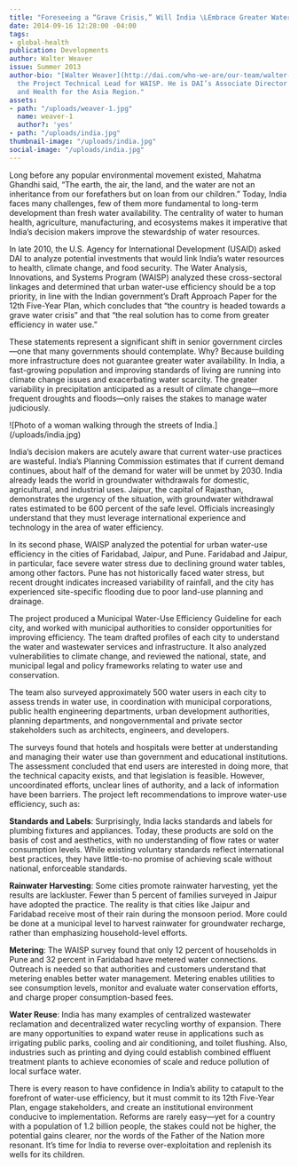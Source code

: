 ```yaml
---
title: "Foreseeing a “Grave Crisis,” Will India \LEmbrace Greater Water-Use Efficiency?"
date: 2014-09-16 12:28:00 -04:00
tags:
- global-health
publication: Developments
author: Walter Weaver
issue: Summer 2013
author-bio: "[Walter Weaver](http://dai.com/who-we-are/our-team/walter-weaver) was
  the Project Technical Lead for WAISP. He is DAI’s Associate Director for Environment
  and Health for the Asia Region."
assets:
- path: "/uploads/weaver-1.jpg"
  name: weaver-1
  author?: 'yes'
- path: "/uploads/india.jpg"
thumbnail-image: "/uploads/india.jpg"
social-image: "/uploads/india.jpg"
---
```


<p>Long before any popular environmental movement existed, Mahatma Ghandhi said, “The earth, the air, the land, and the water are not an inheritance from our forefathers but on loan from our children.” Today, India faces many challenges, few of them more fundamental to long-term development than fresh water availability. The centrality of water to human health, agriculture, manufacturing, and ecosystems makes it imperative that India’s decision makers improve the stewardship of water resources.</p>



<p>In late 2010, the U.S. Agency for International Development (USAID) asked DAI to analyze potential investments that would link India’s water resources to health, climate change, and food security. The Water Analysis, Innovations, and Systems Program (WAISP) analyzed these cross-sectoral linkages and determined that urban water-use efficiency should be a top priority, in line with the Indian government’s Draft Approach Paper for the 12th Five-Year Plan, which concludes that “the country is headed towards a grave water crisis” and that “the real solution has to come from greater efficiency in water use.” </p>
<p>These statements represent a significant shift in senior government circles—one that many governments should contemplate. Why? Because building more infrastructure does not guarantee greater water availability. In India, a fast-growing population and improving standards of living are running into climate change issues and exacerbating water scarcity. The greater variability in precipitation anticipated as a result of climate change—more frequent droughts and floods—only raises the stakes to manage water judiciously. </p>
![Photo of a woman walking through the streets of India.](/uploads/india.jpg) 
<p>India’s decision makers are acutely aware that current water-use practices are wasteful. India’s Planning Commission estimates that if current demand continues, about half of the demand for water will be unmet by 2030. India already leads the world in groundwater withdrawals for domestic, agricultural, and industrial uses. Jaipur, the capital of Rajasthan, demonstrates the urgency of the situation, with groundwater withdrawal rates estimated to be 600 percent of the safe level. Officials increasingly understand that they must leverage international experience and technology in the area of water efficiency.</p>
<p>In its second phase, WAISP analyzed the potential for urban water-use efficiency in the cities of Faridabad, Jaipur, and Pune. Faridabad and Jaipur, in particular, face severe water stress due to declining ground water tables, among other factors. Pune has not historically faced water stress, but recent drought indicates increased variability of rainfall, and the city has experienced site-specific flooding due to poor land-use planning and drainage.</p>
<p>The project produced a Municipal Water-Use Efficiency Guideline for each city, and worked with municipal authorities to consider opportunities for improving efficiency. The team drafted profiles of each city to understand the water and wastewater services and infrastructure. It also analyzed vulnerabilities to climate change, and reviewed the national, state, and municipal legal and policy frameworks relating to water use and conservation.</p>
<p>The team also surveyed approximately 500 water users in each city to assess trends in water use, in coordination with municipal corporations, public health engineering departments, urban development authorities, planning departments, and nongovernmental and private sector stakeholders such as architects, engineers, and developers.</p>
<p>The surveys found that hotels and hospitals were better at understanding and managing their water use than government and educational institutions. The assessment concluded that end users are interested in doing more, that the technical capacity exists, and that legislation is feasible. However, uncoordinated efforts, unclear lines of authority, and a lack of information have been barriers. The project left recommendations to improve water-use efficiency, such as:</p>
<p><strong>Standards and Labels</strong>: Surprisingly, India lacks standards and labels for plumbing fixtures and appliances. Today, these products are sold on the basis of cost and aesthetics, with no understanding of flow rates or water consumption levels. While existing voluntary standards reflect international best practices, they have little-to-no promise of achieving scale without national, enforceable standards.</p>
<p><strong>Rainwater Harvesting</strong>: Some cities promote rainwater harvesting, yet the results are lackluster. Fewer than 5 percent of families surveyed in Jaipur have adopted the practice. The reality is that cities like Jaipur and Faridabad receive most of their rain during the monsoon period. More could be done at a municipal level to harvest rainwater for groundwater recharge, rather than emphasizing household-level efforts.</p>
<p><strong>Metering</strong>: The WAISP survey found that only 12 percent of households in Pune and 32 percent in Faridabad have metered water connections. Outreach is needed so that authorities and customers understand that metering enables better water management. Metering enables utilities to see consumption levels, monitor and evaluate water conservation efforts, and charge proper consumption-based fees. </p>
<p><strong>Water Reuse</strong>: India has many examples of centralized wastewater reclamation and decentralized water recycling worthy of expansion. There are many opportunities to expand water reuse in applications such as irrigating public parks, cooling and air conditioning, and toilet flushing. Also, industries such as printing and dying could establish combined effluent treatment plants to achieve economies of scale and reduce pollution of local surface water.</p>
<p>There is every reason to have confidence in India’s ability to catapult to the forefront of water-use efficiency, but it must commit to its 12th Five-Year Plan, engage stakeholders, and create an institutional environment conducive to implementation. Reforms are rarely easy—yet for a country with a population of 1.2 billion people, the stakes could not be higher, the potential gains clearer, nor the words of the Father of the Nation more resonant. It’s time for India to reverse over-exploitation and replenish its wells for its children.</p>
